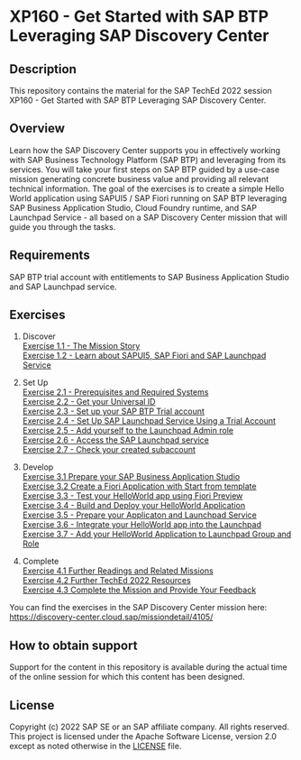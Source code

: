 # XP160 - Get Started with SAP BTP Leveraging SAP Discovery Center

## Description

This repository contains the material for the SAP TechEd 2022 session XP160 - Get Started with SAP BTP Leveraging SAP Discovery Center.

## Overview

Learn how the SAP Discovery Center supports you in effectively working with SAP Business Technology Platform (SAP BTP) and leveraging from its services. You will take your first steps on SAP BTP guided by a use-case mission generating concrete business value and providing all relevant technical information. The goal of the exercises is to create a simple Hello World application using SAPUI5 / SAP Fiori running on SAP BTP leveraging SAP Business Application Studio, Cloud Foundry runtime, and SAP Launchpad Service - all based on a SAP Discovery Center mission that will guide you through the tasks.

## Requirements

SAP BTP trial account with entitlements to SAP Business Application Studio and SAP Launchpad service.

## Exercises

1. Discover<br>
[Exercise 1.1 - The Mission Story](/exercises/1_Discover/1_Story.md)<br>
[Exercise 1.2 - Learn about SAPUI5, SAP Fiori and SAP Launchpad Service](/exercises/1_Discover/1_Learn.md)<br>

2. Set Up<br>
[Exercise 2.1 - Prerequisites and Required Systems](/exercises/2_Set%20up/1_System.md)<br>
[Exercise 2.2 - Get your Universal ID](/exercises/2_Set%20up/2_Universal%20ID.md)<br>
[Exercise 2.3 - Set up your SAP BTP Trial account](/exercises/2_Set%20up/3_Setup%20Trial.md)<br>
[Exercise 2.4 - Set Up SAP Launchpad Service Using a Trial Account](/exercises/4_Setup%20Launchpad.md)<br>
[Exercise 2.5 - Add yourself to the Launchpad Admin role](/exercises/2_Set%20up/5_Launchpad%20Admin%20Role.md)<br>
[Exercise 2.6 - Access the SAP Launchpad service](/exercises/2_Set%20up/6_Access%20Launchpad.md)<br>
[Exercise 2.7 - Check your created subaccount](/exercises/2_Set%20up/7_Check%20Account.md)<br>

3. Develop<br>
[Exercise 3.1 Prepare your SAP Business Application Studio](/exercises/3_Develop/1_BAS.md)<br>
[Exercise 3.2 Create a Fiori Application with Start from template](/exercises/3_Develop/2_Create%20app.md)<br>
[Exercise 3.3 - Test your HelloWorld app using Fiori Preview](/exercises/3_Develop/3_Test.md)<br>
[Exercise 3.4 - Build and Deploy your HelloWorld Application](/exercises/3_Develop/4_Build.md)<br>
[Exercise 3.5 - Prepare your Applicaton and Launchpad Service](/exercises/3_Develop/5_Prepare%20Launchpad.md)<br>
[Exercise 3.6 - Integrate your HelloWorld app into the Launchpad](/exercises/3_Develop/6_Integrate.md)<br>
[Exercise 3.7 - Add your HelloWorld Application to Launchpad Group and Role](/exercises/3_Develop/7_Add%20to%20Launchpad.md)<br>

4. Complete<br>
[Exercise 4.1 Further Readings and Related Missions](/exercises/4_Complete/1_Reading-Missions.md)<br>
[Exercise 4.2 Further TechEd 2022 Resources](/exercises/4_Complete/1_TechEd.md)<br>
[Exercise 4.3 Complete the Mission and Provide Your Feedback](/exercises/4_Complete/1_Feedback.md)<br>

You can find the exercises in the SAP Discovery Center mission here: https://discovery-center.cloud.sap/missiondetail/4105/

## How to obtain support

Support for the content in this repository is available during the actual time of the online session for which this content has been designed. 

## License
Copyright (c) 2022 SAP SE or an SAP affiliate company. All rights reserved. This project is licensed under the Apache Software License, version 2.0 except as noted otherwise in the [LICENSE](LICENSES/Apache-2.0.txt) file.

